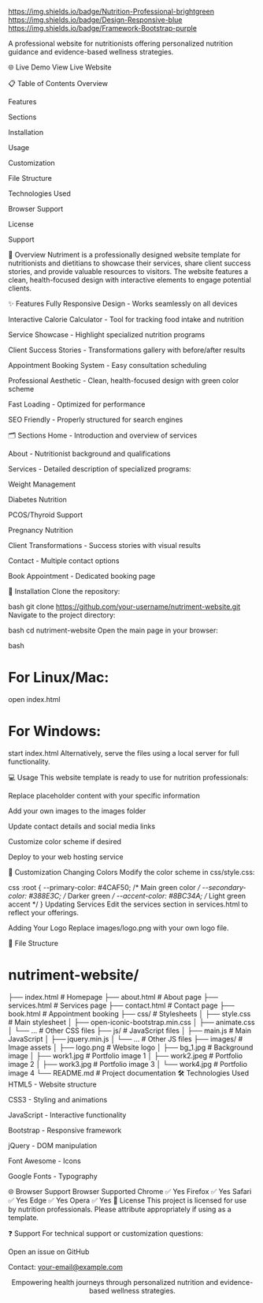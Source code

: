 https://img.shields.io/badge/Nutrition-Professional-brightgreen
https://img.shields.io/badge/Design-Responsive-blue
https://img.shields.io/badge/Framework-Bootstrap-purple

A professional website for nutritionists offering personalized nutrition guidance and evidence-based wellness strategies.

🌐 Live Demo
View Live Website <!-- Replace with your actual domain -->

📋 Table of Contents
Overview

Features

Sections

Installation

Usage

Customization

File Structure

Technologies Used

Browser Support

License

Support

📖 Overview
Nutriment is a professionally designed website template for nutritionists and dietitians to showcase their services, share client success stories, and provide valuable resources to visitors. The website features a clean, health-focused design with interactive elements to engage potential clients.

✨ Features
Fully Responsive Design - Works seamlessly on all devices

Interactive Calorie Calculator - Tool for tracking food intake and nutrition

Service Showcase - Highlight specialized nutrition programs

Client Success Stories - Transformations gallery with before/after results

Appointment Booking System - Easy consultation scheduling

Professional Aesthetic - Clean, health-focused design with green color scheme

Fast Loading - Optimized for performance

SEO Friendly - Properly structured for search engines

🗂️ Sections
Home - Introduction and overview of services

About - Nutritionist background and qualifications

Services - Detailed description of specialized programs:

Weight Management

Diabetes Nutrition

PCOS/Thyroid Support

Pregnancy Nutrition

Client Transformations - Success stories with visual results

Contact - Multiple contact options

Book Appointment - Dedicated booking page

🚀 Installation
Clone the repository:

bash
git clone https://github.com/your-username/nutriment-website.git
Navigate to the project directory:

bash
cd nutriment-website
Open the main page in your browser:

bash
# For Linux/Mac:
open index.html

# For Windows:
start index.html
Alternatively, serve the files using a local server for full functionality.

💻 Usage
This website template is ready to use for nutrition professionals:

Replace placeholder content with your specific information

Add your own images to the images folder

Update contact details and social media links

Customize color scheme if desired

Deploy to your web hosting service

🎨 Customization
Changing Colors
Modify the color scheme in css/style.css:

css
:root {
  --primary-color: #4CAF50; /* Main green color */
  --secondary-color: #388E3C; /* Darker green */
  --accent-color: #8BC34A; /* Light green accent */
}
Updating Services
Edit the services section in services.html to reflect your offerings.

Adding Your Logo
Replace images/logo.png with your own logo file.

📁 File Structure

# nutriment-website/
├── index.html              # Homepage
├── about.html              # About page
├── services.html           # Services page
├── contact.html            # Contact page
├── book.html               # Appointment booking
├── css/                    # Stylesheets
│   ├── style.css           # Main stylesheet
│   ├── open-iconic-bootstrap.min.css
│   ├── animate.css
│   └── ...                 # Other CSS files
├── js/                     # JavaScript files
│   ├── main.js             # Main JavaScript
│   ├── jquery.min.js
│   └── ...                 # Other JS files
├── images/                 # Image assets
│   ├── logo.png            # Website logo
│   ├── bg_1.jpg            # Background image
│   ├── work1.jpg           # Portfolio image 1
│   ├── work2.jpeg          # Portfolio image 2
│   ├── work3.jpg           # Portfolio image 3
│   └── work4.jpg           # Portfolio image 4
└── README.md               # Project documentation
🛠️ Technologies Used
HTML5 - Website structure

CSS3 - Styling and animations

JavaScript - Interactive functionality

Bootstrap - Responsive framework

jQuery - DOM manipulation

Font Awesome - Icons

Google Fonts - Typography

🌐 Browser Support
Browser	Supported
Chrome	✅ Yes
Firefox	✅ Yes
Safari	✅ Yes
Edge	✅ Yes
Opera	✅ Yes
📄 License
This project is licensed for use by nutrition professionals. Please attribute appropriately if using as a template.

❓ Support
For technical support or customization questions:

Open an issue on GitHub

Contact: your-email@example.com

<div align="center">
Empowering health journeys through personalized nutrition and evidence-based wellness strategies.

</div>
